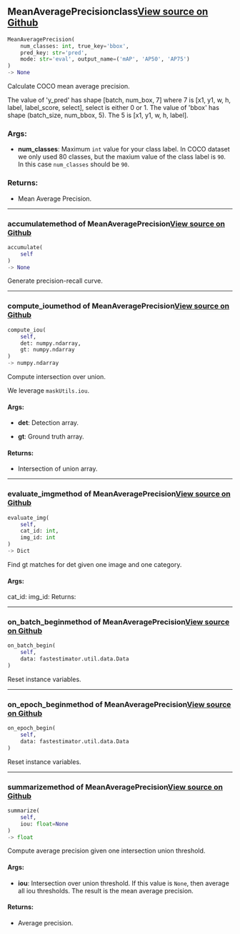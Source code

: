 ## MeanAveragePrecision<span class="tag">class</span><a class="sourcelink" href=https://github.com/fastestimator/fastestimator/blob/r1.2/fastestimator/trace/metric/mean_average_precision.py/#L29-L430>View source on Github</a>
```python
MeanAveragePrecision(
	num_classes: int, true_key='bbox',
	pred_key: str='pred',
	mode: str='eval', output_name=('mAP', 'AP50', 'AP75')
)
-> None
```
Calculate COCO mean average precision.

The value of 'y_pred' has shape [batch, num_box, 7] where 7 is [x1, y1, w, h, label, label_score, select], select
is either 0 or 1.
The value of 'bbox' has shape (batch_size, num_bbox, 5). The 5 is [x1, y1, w, h, label].


<h3>Args:</h3>


* **num_classes**: Maximum `int` value for your class label. In COCO dataset we only used 80 classes, but the maxium value of the class label is `90`. In this case `num_classes` should be `90`. 

<h3>Returns:</h3>

<ul class="return-block"><li>    Mean Average Precision.</li></ul>

---

### accumulate<span class="tag">method of MeanAveragePrecision</span><a class="sourcelink" href=https://github.com/fastestimator/fastestimator/blob/r1.2/fastestimator/trace/metric/mean_average_precision.py/#L282-L373>View source on Github</a>
```python
accumulate(
	self
)
-> None
```
Generate precision-recall curve.

---

### compute_iou<span class="tag">method of MeanAveragePrecision</span><a class="sourcelink" href=https://github.com/fastestimator/fastestimator/blob/r1.2/fastestimator/trace/metric/mean_average_precision.py/#L399-L430>View source on Github</a>
```python
compute_iou(
	self,
	det: numpy.ndarray,
	gt: numpy.ndarray
)
-> numpy.ndarray
```
Compute intersection over union.

We leverage `maskUtils.iou`.


<h4>Args:</h4>


* **det**: Detection array.

* **gt**: Ground truth array. 

<h4>Returns:</h4>

<ul class="return-block"><li>    Intersection of union array.</li></ul>

---

### evaluate_img<span class="tag">method of MeanAveragePrecision</span><a class="sourcelink" href=https://github.com/fastestimator/fastestimator/blob/r1.2/fastestimator/trace/metric/mean_average_precision.py/#L220-L280>View source on Github</a>
```python
evaluate_img(
	self,
	cat_id: int,
	img_id: int
)
-> Dict
```
Find gt matches for det given one image and one category.


<h4>Args:</h4>

 cat_id: img_id: Returns:

---

### on_batch_begin<span class="tag">method of MeanAveragePrecision</span><a class="sourcelink" href=https://github.com/fastestimator/fastestimator/blob/r1.2/fastestimator/trace/metric/mean_average_precision.py/#L110-L118>View source on Github</a>
```python
on_batch_begin(
	self,
	data: fastestimator.util.data.Data
)
```
Reset instance variables.

---

### on_epoch_begin<span class="tag">method of MeanAveragePrecision</span><a class="sourcelink" href=https://github.com/fastestimator/fastestimator/blob/r1.2/fastestimator/trace/metric/mean_average_precision.py/#L103-L108>View source on Github</a>
```python
on_epoch_begin(
	self,
	data: fastestimator.util.data.Data
)
```
Reset instance variables.

---

### summarize<span class="tag">method of MeanAveragePrecision</span><a class="sourcelink" href=https://github.com/fastestimator/fastestimator/blob/r1.2/fastestimator/trace/metric/mean_average_precision.py/#L375-L397>View source on Github</a>
```python
summarize(
	self,
	iou: float=None
)
-> float
```
Compute average precision given one intersection union threshold.


<h4>Args:</h4>


* **iou**: Intersection over union threshold. If this value is `None`, then average all iou thresholds. The result is the mean average precision. 

<h4>Returns:</h4>

<ul class="return-block"><li>    Average precision.</li></ul>

